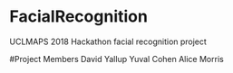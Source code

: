 # FacialRecognition
UCLMAPS 2018 Hackathon facial recognition project

#Project Members
David Yallup
Yuval Cohen
Alice Morris
